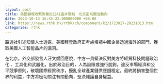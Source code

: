 ```yaml
---
layout: post
title: 美國據報收緊對華出口AI晶片限制　北京密切關注動向
date: 2023-10-13 16:45:22.000000000 +08:00
link: https://news.rthk.hk/rthk/ch/component/k2/1723027-20231013.htm
categories: rthk
---
```


路透社引述知情人士透露，美國拜登政府正考慮填補中國企業透過海外的部門，獲取美國人工智能晶片的漏洞。

在北京，外交部發言人汪文斌回應說，中方一貫堅決反對美方將經貿科技問題政治化 、工具化和武器化，出於政治目的，人為設限或強行脫鉤，違反市場經濟和公平競爭原則，破壞國際經貿秩序，擾亂全球產業鏈供應鏈穩定，最終將損害整個世界的利益，中方將密切關注有關動向，堅決維護自身權益。
